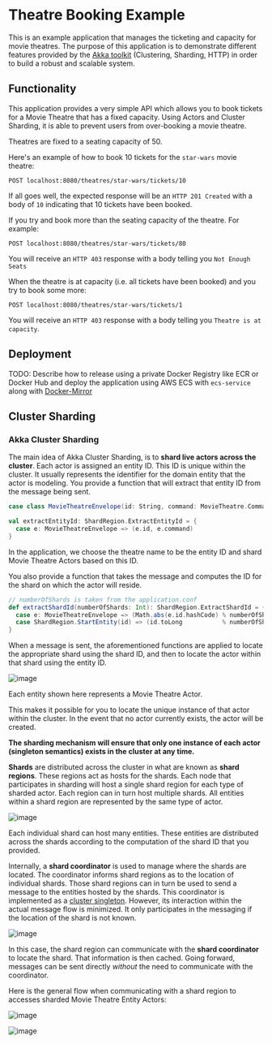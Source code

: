 # Theatre Booking Example #
This is an example application that manages the ticketing and capacity for movie theatres. The purpose of this 
application is to demonstrate different features provided by the [Akka toolkit](https://akka.io) (Clustering, Sharding, 
HTTP) in order to build a robust and scalable system.

## Functionality ##
This application provides a very simple API which allows you to book tickets for a Movie Theatre that has a fixed 
capacity. Using Actors and Cluster Sharding, it is able to prevent users from over-booking a movie theatre.

Theatres are fixed to a seating capacity of 50. 

Here's an example of how to book 10 tickets for the `star-wars` movie theatre:

`POST localhost:8080/theatres/star-wars/tickets/10`

If all goes well, the expected response will be an `HTTP 201 Created` with a body of `10` indicating that 10 tickets 
have been booked. 

If you try and book more than the seating capacity of the theatre. For example:

`POST localhost:8080/theatres/star-wars/tickets/80`

You will receive an `HTTP 403` response with a body telling you `Not Enough Seats`

When the theatre is at capacity (i.e. all tickets have been booked) and you try to book some more:

`POST localhost:8080/theatres/star-wars/tickets/1`

You will receive an `HTTP 403` response with a body telling you `Theatre is at capacity`.

## Deployment ## 
TODO: Describe how to release using a private Docker Registry like ECR or Docker Hub and deploy the application using
AWS ECS with `ecs-service` along with [Docker-Mirror](https://github.com/LoyaltyOne/docker-mirror)

## Cluster Sharding ##

### Akka Cluster Sharding ###
The main idea of Akka Cluster Sharding, is to __shard live actors across the cluster__. Each actor is assigned an entity ID. This 
ID is unique within the cluster. It usually represents the identifier for the domain entity that the actor is modeling. 
You provide a function that will extract that entity ID from the message being sent. 

```scala
case class MovieTheatreEnvelope(id: String, command: MovieTheatre.Command)

val extractEntityId: ShardRegion.ExtractEntityId = {
  case e: MovieTheatreEnvelope => (e.id, e.command)
}
```

In the application, we choose the theatre name to be the entity ID and shard Movie Theatre Actors based on this ID.

You also provide a function that takes the message and computes the ID for the shard on which the actor will reside.
```scala
// numberOfShards is taken from the application.conf
def extractShardId(numberOfShards: Int): ShardRegion.ExtractShardId = {
  case e: MovieTheatreEnvelope => (Math.abs(e.id.hashCode) % numberOfShards).toString
  case ShardRegion.StartEntity(id) => (id.toLong           % numberOfShards).toString
}
```

When a message is sent, the aforementioned functions are applied to locate the appropriate shard using the shard ID, and 
then to locate the actor within that shard using the entity ID. 

![image](https://user-images.githubusercontent.com/14280155/32329478-986016da-bfb3-11e7-94ef-912696a6825d.png)

Each entity shown here represents a Movie Theatre Actor.

This makes it possible for you to locate the unique instance of that actor within the cluster. 
In the event that no actor currently exists, the actor will be created. 

__The sharding mechanism will ensure that only one instance of each actor (singleton semantics) exists in the cluster 
at any time.__

__Shards__ are distributed across the cluster in what are known as __shard regions__. These regions act as hosts for the 
shards. Each node that participates in sharding will host a single shard region for each type of sharded actor. Each 
region can in turn host multiple shards. All entities within a shard region are represented by the same type of actor.

![image](https://user-images.githubusercontent.com/14280155/32331240-c3ffe950-bfb8-11e7-9e45-457c4c9a964c.png)

Each individual shard can host many entities. These entities are distributed across the shards according to the 
computation of the shard ID that you provided.

Internally, a __shard coordinator__ is used to manage where the shards are located. The coordinator informs shard 
regions as to the location of individual shards. Those shard regions can in turn be used to send a message to the 
entities hosted by the shards. This coordinator is implemented as a 
[cluster singleton](https://doc.akka.io/docs/akka/current/scala/cluster-singleton.html#cluster-singleton). However, its 
interaction within the actual message flow is minimized. It only participates in the messaging if the location of the 
shard is not known. 

![image](https://user-images.githubusercontent.com/14280155/32331333-f73520ba-bfb8-11e7-912c-12ecdcb7427f.png)

In this case, the shard region can communicate with the __shard coordinator__ to locate the shard. That information is 
then cached. Going forward, messages can be sent directly _without_ the need to communicate with the coordinator.

Here is the general flow when communicating with a shard region to accesses sharded Movie Theatre Entity Actors:

![image](https://user-images.githubusercontent.com/14280155/32332348-a8029560-bfbb-11e7-965f-ef091920f604.png)

![image](https://user-images.githubusercontent.com/14280155/32332890-ecc522fc-bfbc-11e7-97a1-dbfcdec4a517.png)
